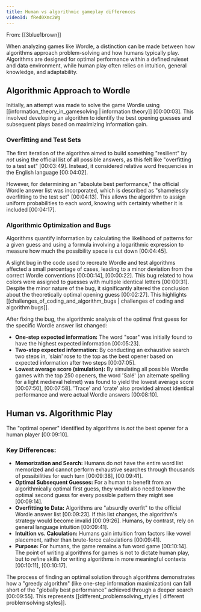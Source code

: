 ```yaml
---
title: Human vs algorithmic gameplay differences
videoId: fRed0Xmc2Wg
---
```


From: [[3blue1brown]] <br/> 

When analyzing games like Wordle, a distinction can be made between how algorithms approach problem-solving and how humans typically play. Algorithms are designed for optimal performance within a defined ruleset and data environment, while human play often relies on intuition, general knowledge, and adaptability.

## Algorithmic Approach to Wordle

Initially, an attempt was made to solve the game Wordle using [[information_theory_in_gamesolving | information theory]] <a class="yt-timestamp" data-t="00:00:03">[00:00:03]</a>. This involved developing an algorithm to identify the best opening guesses and subsequent plays based on maximizing information gain.

### Overfitting and Test Sets
The first iteration of the algorithm aimed to build something "resilient" by *not* using the official list of all possible answers, as this felt like "overfitting to a test set" <a class="yt-timestamp" data-t="00:03:49">[00:03:49]</a>. Instead, it considered relative word frequencies in the English language <a class="yt-timestamp" data-t="00:04:02">[00:04:02]</a>.

However, for determining an "absolute best performance," the official Wordle answer list was incorporated, which is described as "shamelessly overfitting to the test set" <a class="yt-timestamp" data-t="00:04:13">[00:04:13]</a>. This allows the algorithm to assign uniform probabilities to each word, knowing with certainty whether it is included <a class="yt-timestamp" data-t="00:04:17">[00:04:17]</a>.

### Algorithmic Optimization and Bugs
Algorithms quantify information by calculating the likelihood of patterns for a given guess and using a formula involving a logarithmic expression to measure how much the possibility space is cut down <a class="yt-timestamp" data-t="00:04:45">[00:04:45]</a>.

A slight bug in the code used to recreate Wordle and test algorithms affected a small percentage of cases, leading to a minor deviation from the correct Wordle conventions <a class="yt-timestamp" data-t="00:00:14">[00:00:14]</a>, <a class="yt-timestamp" data-t="00:00:22">[00:00:22]</a>. This bug related to how colors were assigned to guesses with multiple identical letters <a class="yt-timestamp" data-t="00:00:31">[00:00:31]</a>. Despite the minor nature of the bug, it significantly altered the conclusion about the theoretically optimal opening guess <a class="yt-timestamp" data-t="00:02:27">[00:02:27]</a>. This highlights [[challenges_of_coding_and_algorithm_bugs | challenges of coding and algorithm bugs]].

After fixing the bug, the algorithmic analysis of the optimal first guess for the specific Wordle answer list changed:
*   **One-step expected information:** The word "soar" was initially found to have the highest expected information <a class="yt-timestamp" data-t="00:05:23">[00:05:23]</a>.
*   **Two-step expected information:** By conducting an exhaustive search two steps in, 'slain' rose to the top as the best opener based on expected information after two steps <a class="yt-timestamp" data-t="00:07:05">[00:07:05]</a>.
*   **Lowest average score (simulation):** By simulating all possible Wordle games with the top 250 openers, the word 'Salé' (an alternate spelling for a light medieval helmet) was found to yield the lowest average score <a class="yt-timestamp" data-t="00:07:50">[00:07:50]</a>, <a class="yt-timestamp" data-t="00:07:58">[00:07:58]</a>. 'Trace' and 'crate' also provided almost identical performance and were actual Wordle answers <a class="yt-timestamp" data-t="00:08:10">[00:08:10]</a>.

## Human vs. Algorithmic Play

The "optimal opener" identified by algorithms is *not* the best opener for a human player <a class="yt-timestamp" data-t="00:09:10">[00:09:10]</a>.

### Key Differences:
*   **Memorization and Search:** Humans do not have the entire word list memorized and cannot perform exhaustive searches through thousands of possibilities for each turn <a class="yt-timestamp" data-t="00:09:38">[00:09:38]</a>, <a class="yt-timestamp" data-t="00:09:41">[00:09:41]</a>.
*   **Optimal Subsequent Guesses:** For a human to benefit from an algorithmically optimal first guess, they would also need to know the optimal second guess for every possible pattern they might see <a class="yt-timestamp" data-t="00:09:14">[00:09:14]</a>.
*   **Overfitting to Data:** Algorithms are "absurdly overfit" to the official Wordle answer list <a class="yt-timestamp" data-t="00:09:23">[00:09:23]</a>. If this list changes, the algorithm's strategy would become invalid <a class="yt-timestamp" data-t="00:09:26">[00:09:26]</a>. Humans, by contrast, rely on general language intuition <a class="yt-timestamp" data-t="00:09:41">[00:09:41]</a>.
*   **Intuition vs. Calculation:** Humans gain intuition from factors like vowel placement, rather than brute-force calculations <a class="yt-timestamp" data-t="00:09:41">[00:09:41]</a>.
*   **Purpose:** For humans, the game remains a fun word game <a class="yt-timestamp" data-t="00:10:14">[00:10:14]</a>. The point of writing algorithms for games is not to dictate human play, but to refine skills for writing algorithms in more meaningful contexts <a class="yt-timestamp" data-t="00:10:11">[00:10:11]</a>, <a class="yt-timestamp" data-t="00:10:17">[00:10:17]</a>.

The process of finding an optimal solution through algorithms demonstrates how a "greedy algorithm" (like one-step information maximization) can fall short of the "globally best performance" achieved through a deeper search <a class="yt-timestamp" data-t="00:09:55">[00:09:55]</a>. This represents [[different_problemsolving_styles | different problemsolving styles]].